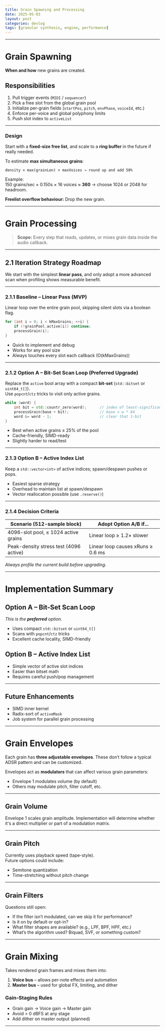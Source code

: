 ```yaml
---
title: Grain Spawning and Processing
date: 2025-05-03
layout: post
categories: devlog
tags: [granular synthesis, engine, performance]
---
```


---

# Grain Spawning

**When and how** new grains are created.

## Responsibilities

1. Pull trigger events (`MIDI` / `sequencer`)
2. Pick a free slot from the global grain pool
3. Initialize per-grain fields (`startPos`, `pitch`, `envPhase`, `voiceId`, etc.)
4. Enforce per-voice and global polyphony limits
5. Push slot index to `activeList`

---

### Design

Start with a **fixed-size free list**, and scale to a **ring buffer** in the future if really needed.

To estimate **max simultaneous grains**:

```
density × max(grainLen) × maxVoices → round up and add 50%
```

Example:  
150 grains/sec × 0.150s × 16 voices ≈ **360** → choose 1024 or 2048 for headroom.

**Freelist overflow behaviour:** Drop the new grain.

---

# Grain Processing

> **Scope:** Every step that reads, updates, or mixes grain data inside the audio callback.

---

## 2.1 Iteration Strategy Roadmap

We start with the simplest **linear pass**, and only adopt a more advanced scan when profiling shows measurable benefit.

---

### 2.1.1 Baseline – Linear Pass (MVP)

Linear loop over the entire grain pool, skipping silent slots via a boolean flag.

```cpp
for (int i = 0; i < kMaxGrains; ++i) {
    if (!grainPool.active[i]) continue;
    processGrain(i);
}
```

- Quick to implement and debug
- Works for any pool size
- Always touches every slot each callback (O(kMaxGrains))

---

### 2.1.2 Option A – Bit-Set Scan Loop (Preferred Upgrade)

Replace the `active` bool array with a compact **bit-set** (`std::bitset` or `uint64_t[]`).  
Use `popcnt`/`ctz` tricks to visit only active grains.

```cpp
while (word) {
    int bit = std::countr_zero(word);      // index of least-significant 1-bit
    processGrain(base + bit);              // base = w * 64
    word &= word - 1;                      // clear that 1-bit
}
```

- Best when active grains ≤ 25% of the pool
- Cache-friendly, SIMD-ready
- Slightly harder to read/test

---

### 2.1.3 Option B – Active Index List

Keep a `std::vector<int>` of active indices; spawn/despawn pushes or pops.

- Easiest sparse strategy
- Overhead to maintain list at spawn/despawn
- Vector reallocation possible (use `.reserve()`)

---

### 2.1.4 Decision Criteria

| Scenario (512-sample block)          | Adopt Option A/B if...              |
|--------------------------------------|-------------------------------------|
| 4096-slot pool, ≤ 1024 active grains | Linear loop ≥ 1.2× slower           |
| Peak-density stress test (4096 active) | Linear loop causes xRuns ≥ 0.6 ms |

_Always profile the current build before upgrading._

---

# Implementation Summary

## Option A – Bit-Set Scan Loop  
_This is the **preferred** option._

- Uses compact `std::bitset` or `uint64_t[]`
- Scans with `popcnt`/`ctz` tricks
- Excellent cache locality, SIMD-friendly

## Option B – Active Index List

- Simple vector of active slot indices
- Easier than bitset math
- Requires careful push/pop management

---

## Future Enhancements

- SIMD inner kernel
- Radix-sort of `activeMask`
- Job system for parallel grain processing

---

# Grain Envelopes

Each grain has **three adjustable envelopes**. These don’t follow a typical ADSR pattern and can be customized.

Envelopes act as **modulators** that can affect various grain parameters:
- Envelope 1 modulates volume (by default)
- Others may modulate pitch, filter cutoff, etc.

---

## Grain Volume

Envelope 1 scales grain amplitude. Implementation will determine whether it's a direct multiplier or part of a modulation matrix.

---

## Grain Pitch

Currently uses playback speed (tape-style).  
Future options could include:
- Semitone quantization
- Time-stretching without pitch change

---

## Grain Filters

Questions still open:
- If the filter isn’t modulated, can we skip it for performance?
- Is it on by default or opt-in?
- What filter shapes are available? (e.g., LPF, BPF, HPF, etc.)
- What’s the algorithm used? Biquad, SVF, or something custom?

---

# Grain Mixing

Takes rendered grain frames and mixes them into:

1. **Voice bus** – allows per-note effects and automation
2. **Master bus** – used for global FX, limiting, and dither

### Gain-Staging Rules

- Grain gain → Voice gain → Master gain
- Avoid > 0 dBFS at any stage
- Add dither on master output (planned)

---